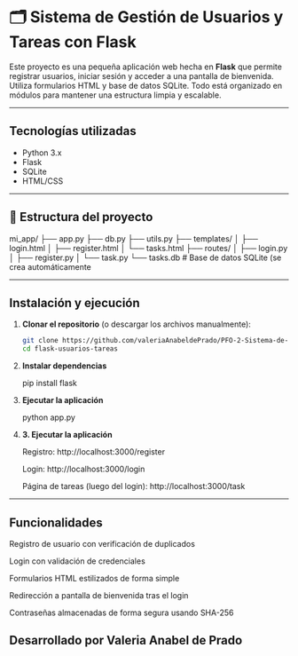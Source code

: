 # 🗂️ Sistema de Gestión de Usuarios y Tareas con Flask

Este proyecto es una pequeña aplicación web hecha en **Flask** que permite registrar usuarios, iniciar sesión y acceder a una pantalla de bienvenida. Utiliza formularios HTML y base de datos SQLite. Todo está organizado en módulos para mantener una estructura limpia y escalable.

---

## Tecnologías utilizadas

- Python 3.x
- Flask
- SQLite
- HTML/CSS 

---

## 📁 Estructura del proyecto

mi_app/
├── app.py 
├── db.py 
├── utils.py
├── templates/ 
│ ├── login.html
│ ├── register.html
│ └── tasks.html
├── routes/ 
│ ├── login.py
│ ├── register.py
│ └── task.py
└── tasks.db # Base de datos SQLite (se crea automáticamente


---

## Instalación y ejecución

1. **Clonar el repositorio** (o descargar los archivos manualmente):

   ```bash
   git clone https://github.com/valeriaAnabeldePrado/PFO-2-Sistema-de-Gesti-n-de-Tareas-con-API-y-Base-de-Datos.git
   cd flask-usuarios-tareas

2. **Instalar dependencias**
   
   pip install flask

3. **Ejecutar la aplicación**

    python app.py

4. **3. **Ejecutar la aplicación****

    Registro: http://localhost:3000/register

    Login: http://localhost:3000/login

    Página de tareas (luego del login): http://localhost:3000/task

---

## Funcionalidades
Registro de usuario con verificación de duplicados

Login con validación de credenciales

Formularios HTML estilizados de forma simple

Redirección a pantalla de bienvenida tras el login

Contraseñas almacenadas de forma segura usando SHA-256

## Desarrollado por Valeria Anabel de Prado